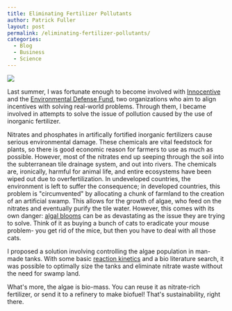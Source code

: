 ```yaml
---
title: Eliminating Fertilizer Pollutants
author: Patrick Fuller
layout: post
permalink: /eliminating-fertilizer-pollutants/
categories:
  - Blog
  - Business
  - Science
---
```


![](/img/scrubbz.png)

Last summer, I was fortunate enough to become involved with [Innocentive](https://www.innocentive.com/)
and the [Environmental Defense Fund](http://www.edf.org/), two organizations who
aim to align incentives with solving real-world problems. Through them, I became
involved in attempts to solve the issue of pollution caused by the use of inorganic
fertilizer.

Nitrates and phosphates in artifically fortified inorganic fertilizers cause serious
environmental damage. These chemicals are vital feedstock for plants, so there is
good economic reason for farmers to use as much as possible. However, most of the
nitrates end up seeping through the soil into the subterranean tile drainage system,
and out into rivers. The chemicals are, ironically, harmful for animal life, and
entire ecosystems have been wiped out due to overfertilization. In undeveloped
countries, the environment is left to suffer the consequence; in developed countries,
this problem is "circumvented" by allocating a chunk of farmland to the
creation of an artificial swamp. This allows for the growth of algae, who feed on
the nitrates and eventually purify the tile water. However, this comes with its
own danger: [algal blooms](http://en.wikipedia.org/wiki/Algal_bloom) can be as
devastating as the issue they are trying to solve. Think of it as buying a bunch
of cats to eradicate your mouse problem- you get rid of the mice, but then you have
to deal with all those cats.

I proposed a solution involving controlling the algae population in man-made tanks.
With some basic [reaction kinetics](http://en.wikipedia.org/wiki/Reaction_rate)
and a bio literature search, it was possible to optimally size the tanks and eliminate
nitrate waste without the need for swamp land.

What's more, the algae is bio-mass. You can reuse it as nitrate-rich fertilizer,
or send it to a refinery to make biofuel! That's sustainability, right there.
